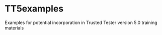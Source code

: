 # TT5examples
Examples for potential incorporation in Trusted Tester version 5.0 training materials
